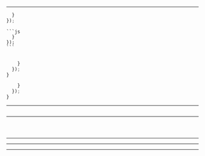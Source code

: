 










---







  ```js
    }
  });
  ```





    ```js
      }
    });
    ```




```js

    }
  });
}

    }
  });
}

```

---






























```js
```




---






```js


```



```js



```

---








---





---
